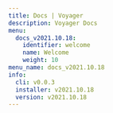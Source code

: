 ```yaml
---
title: Docs | Voyager
description: Voyager Docs
menu:
  docs_v2021.10.18:
    identifier: welcome
    name: Welcome
    weight: 10
menu_name: docs_v2021.10.18
info:
  cli: v0.0.3
  installer: v2021.10.18
  version: v2021.10.18
---
```


